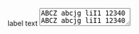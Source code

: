 <div class="au-body">
  <label class="au-label" for="textarea">label text</label>
  <textarea class="au-text-input au-text-input--block" name="textarea" id="textarea">
ABCZ abcjg liI1 12340 ABCZ abcjg liI1 12340
  </textarea>
</div>
